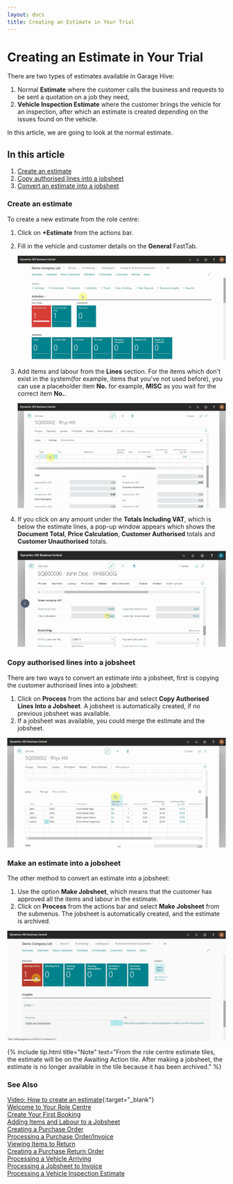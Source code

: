 ```yaml
---
layout: docs
title: Creating an Estimate in Your Trial
---
```


# Creating an Estimate in Your Trial
There are two types of estimates available in Garage Hive: 
1. Normal **Estimate** where the customer calls the business and requests to be sent a quotation on a job they need,
2. **Vehicle Inspection Estimate** where the customer brings the vehicle for an inspection, after which an estimate is created depending on the issues found on the vehicle.

In this article,  we are going to look at the normal estimate.

## In this article

1. [Create an estimate](#open-the-jobsheet-via-the-schedule)
2. [Copy authorised lines into a jobsheet](#adding-items-and-labour-in-the-jobsheet-manually)
3. [Convert an estimate into a jobsheet](#adding-items-and-labour-in-the-jobsheet-using-service-packages)

### Create an estimate
To create a new estimate from the role centre:
1. Click on **+Estimate** from the actions bar. 
2. Fill in the vehicle and customer details on the **General** FastTab.

   ![](media/garagehive-trial-creating-an-estimate1.gif)

3. Add items and labour from the **Lines** section. For the items which don't exist in the system(for example, items that you've not used before), you can use a placeholder item **No.** for example, **MISC** as you wait for the correct item **No.**.

   ![](media/garagehive-trial-creating-an-estimate2.gif)

4. If you click on any amount under the **Totals Including VAT**, which is below the estimate lines, a pop-up window appears which shows the **Document Total**, **Price Calculation**, **Customer Authorised** totals and **Customer Unauthorised** totals.

   ![](media/garagehive-create-an-estimate6.gif)

### Copy authorised lines into a jobsheet
There are two ways to convert an estimate into a jobsheet, first is copying the customer authorised lines into a jobsheet:
1. Click on **Process** from the actions bar and select **Copy Authorised Lines Into a Jobsheet**. A jobsheet is automatically created, if no previous jobsheet was available. 
2. If a jobsheet was available, you could merge the estimate and the jobsheet.

![](media/garagehive-trial-creating-an-estimate3.gif)

### Make an estimate into a jobsheet

The other method to convert an estimate into a jobsheet:
1. Use the option **Make Jobsheet**, which means that the customer has approved all the items and labour in the estimate.
2. Click on **Process** from the actions bar and select **Make Jobsheet** from the submenus. The jobsheet is automatically created, and the estimate is archived.

![](media/garagehive-trial-creating-an-estimate4.gif)

{% include tip.html title="Note" text="From the role centre estimate tiles, the estimate will be on the Awaiting Action tile. After making a jobsheet, the estimate is no longer available in the tile because it has been archived." %}


### **See Also**

[Video: How to create an estimate](https://www.youtube.com/watch?v=otMUsW5hGAA){:target="_blank"} \
[Welcome to Your Role Centre](garagehive-trial-welcome-to-the-role-centre.html) \
[Create Your First Booking](garagehive-trial-creating-your-first-booking.html) \
[Adding Items and Labour to a Jobsheet](garagehive-trial-adding-items-and-labour-to-a-jobsheet.html) \
[Creating a Purchase Order](garagehive-trial-creating-a-purchase-order.html) \
[Processing a Purchase Order/Invoice](garagehive-trial-processing-a-purchase-order.html) \
[Viewing Items to Return](garagehive-trial-viewing-items-to-return.html) \
[Creating a Purchase Return Order](garagehive-trial-creating-a-purchase-return-order.html) \
[Processing a Vehicle Arriving](garagehive-trial-processing-a-vehicle-arriving.html) \
[Processing a Jobsheet to Invoice](garagehive-trial-processing-a-jobsheet-to-invoice.html) \
[Processing a Vehicle Inspection Estimate](garagehive-trial-processing-a-vehicle-inspection-estimate.html)